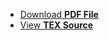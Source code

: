 <ul class="downloads">
  <li><a href="https://github.com/tdemarcy/resume/raw/master/resume.pdf">Download <strong>PDF File</strong></a></li>
  <li><a href="https://github.com/tdemarcy/resume">View <strong>TEX Source</strong></a></li>
</ul>